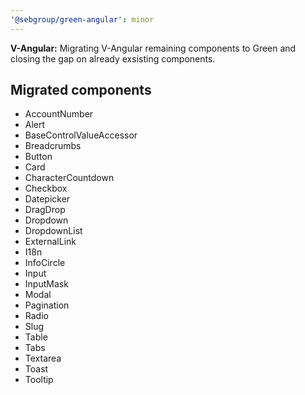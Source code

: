 ```yaml
---
'@sebgroup/green-angular': minor
---
```


**V-Angular:** Migrating V-Angular remaining components to Green and closing the gap on already exsisting components.

## Migrated components

- AccountNumber
- Alert
- BaseControlValueAccessor
- Breadcrumbs
- Button
- Card
- CharacterCountdown
- Checkbox
- Datepicker
- DragDrop
- Dropdown
- DropdownList
- ExternalLink
- I18n
- InfoCircle
- Input
- InputMask
- Modal
- Pagination
- Radio
- Slug
- Table
- Tabs
- Textarea
- Toast
- Tooltip
